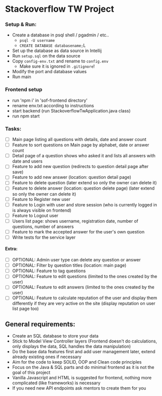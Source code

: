 # Stackoverflow TW Project

### Setup & Run:

- Create a database in psql shell / pgadmin / etc..
  - `psql -U username`
  - `CREATE DATABASE databasename;`L
- Set up the database as data source in Intellij
- Run `setup.sql` on the data source
- Copy `config-env.txt` and rename to `config.env`
  - Make sure it is ignored in `.gitignore`!
- Modify the port and database values
- Run main

### Frontend setup
- run 'npm i' in 'sof-frontend directory' 
- rename env.txt according to instructions
- start backend (run StackoverflowTwApplication.java class)
- run npm start

### Tasks:

- [ ] Main page listing all questions with details, date and answer count
- [ ] Feature to sort questions on Main page by alphabet, date or answer count
- [ ] Detail page of a question shows who asked it and lists all answers with date and users
- [ ] Feature to add new question (redirects to question detail page after save)
- [ ] Feature to add new answer (location: question detail page)
- [ ] Feature to delete question (later extend so only the owner can delete it)
- [ ] Feature to delete answer (location: question delete page) (later extend so only the owner can
  delete it)
- [ ] Feature to Register new user
- [ ] Feature to Login with user and store session (who is currently logged in is always visible on
  frontend)
- [ ] Feature to Logout user
- [ ] Users list page: shows username, registration date, number of questions, number of answers
- [ ] Feature to mark the accepted answer for the user's own question
- [ ] Write tests for the service layer

#### Extra:

- [ ] OPTIONAL: Admin user type can delete any question or answer
- [ ] OPTIONAL: Filter by question titles  (location: main page)
- [ ] OPTIONAL: Feature to tag questions
- [ ] OPTIONAL: Feature to edit questions (limited to the ones created by the user)
- [ ] OPTIONAL: Feature to edit answers (limited to the ones created by the user)
- [ ] OPTIONAL: Feature to calculate reputation of the user and display them differently if they are
  very active on the site (display reputation on user list page too)

## General requirements:

- Create an SQL database to store your data
- Stick to Model View Controller layers (Frontend doesn't do calculations, only displays the data,
  SQL handles the data manipulation)
- Do the base data features first and add user management later, extend already existing ones if
  necessary
- Aim for the code to keep SOLID, OOP and Clean code principles
- Focus on the Java & SQL parts and do minimal frontend as it is not the goal of this project
- Vanilla Javascript and HTML is suggested for frontend, nothing more complicated (like frameworks)
  is necessary
- If you need new API endpoints ask mentors to create them for you

